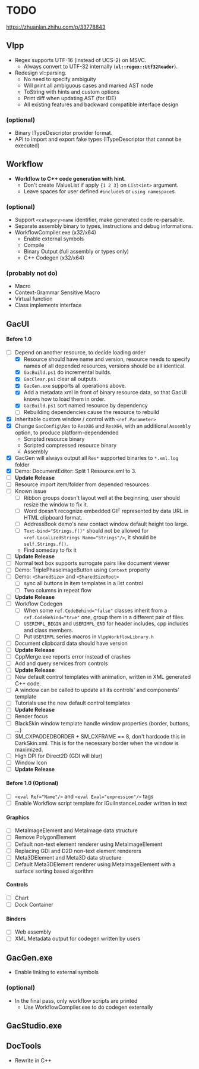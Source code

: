 # TODO

https://zhuanlan.zhihu.com/p/33778843

## Vlpp

* Regex supports UTF-16 (instead of UCS-2) on MSVC.
  * Always convert to UTF-32 internally (**`vl::regex::Utf32Reader`**).
* Redesign vl::parsing.
  * No need to specify ambiguity
  * Will print all ambiguous cases and marked AST node
  * ToString with hints and custom options
  * Print diff when updating AST (for IDE)
  * All existing features and backward compatible interface design

### (optional)

* Binary ITypeDescriptor provider format.
* API to import and export fake types (ITypeDescriptor that cannot be executed)

## Workflow

* **Workflow to C++ code generation with hint**.
  * Don't create IValueList if apply `{1 2 3}` on `List<int>` argument.
  * Leave spaces for user defined `#include`s or `using namespace`s.

### (optional)

* Support `<category>name` identifier, make generated code re-parsable.
* Separate assembly binary to types, instructions and debug informations.
* WorkflowCompiler.exe (x32/x64)
  * Enable external symbols
  * Compile
  * Binary Output (full assembly or types only)
  * C++ Codegen (x32/x64)

### (probably not do)

* Macro
* Context-Grammar Sensitive Macro
* Virtual function
* Class implements interface

## GacUI

#### Before 1.0
- [ ] Depend on another resource, to decide loading order
  - [x] Resource should have name and version, resource needs to specify names of all depended resources, versions should be all identical.
  - [x] `GacBuild.ps1` do incremental builds.
  - [x] `GacClear.ps1` clear all outputs.
  - [x] `GacGen.exe` supports all operations above.
  - [x] Add a metadata xml in front of binary resource data, so that GacUI knows how to load them in order.
  - [x] `GacBuild.ps1` sort named resource by dependency
  - [ ] Rebuilding dependencies cause the resource to rebuild
- [x] Inheritable custom window / control with `<ref.Parameter>`
- [x] Change `GacConfig\Res` to `ResX86` and `ResX64`, with an additional `Assembly` option, to produce platform-dependended
  - Scripted resource binary
  - Scripted compressed resource binary
  - Assembly
- [x] GacGen will always output all `Res*` supported binaries to `*.xml.log` folder
- [x] Demo: DocumentEditor: Split 1 Resource.xml to 3.
- [ ] **Update Release**
- [ ] Resource import item/folder from depended resources
- [ ] Known issue
  - [ ] Ribbon groups doesn't layout well at the beginning, user should resize the window to fix it.
  - [ ] Word doesn't recognize embedded GIF represented by data URL in HTML clipboard format.
  - [ ] AddressBook demo's new contact window default height too large.
  - [ ] `Text-bind="Strings.f()"` should not be allowed for `<ref.LocalizedStrings Name="Strings"/>`, it should be `self.Strings.f()`.
  - Find someday to fix it
- [ ] **Update Release**
- [ ] Normal text box supports surrogate pairs like document viewer
- [ ] Demo: TriplePhaseImageButton using `Context` property
- [ ] Demo: `<SharedSize>` and `<SharedSizeRoot>`
  - [ ] sync all buttons in item templates in a list control
  - [ ] Two columns in repeat flow
- [ ] **Update Release**
- [ ] Workflow Codegen
  - [ ] When some `ref.CodeBehind="false"` classes inherit from a `ref.CodeBehind="true"` one, group them in a different pair of files.
  - [ ] `USERIMPL_BEGIN` and `USERIMPL_END` for header includes, cpp includes and class members.
  - [ ] Put `USERIMPL` series macros in `VlppWorkflowLibrary.h`
- [ ] Document clipboard data should have version
- [ ] **Update Release**
- [ ] CppMerge.exe reports error instead of crashes
- [ ] Add and query services from controls
- [ ] **Update Release**
- [ ] New default control templates with animation, written in XML generated C++ code.
- [ ] A window can be called to update all its controls' and components' template
- [ ] Tutorials use the new default control templates
- [ ] **Update Release**
- [ ] Render focus
- [ ] BlackSkin window template handle window properties (border, buttons, ...)
- [ ] SM_CXPADDEDBORDER + SM_CXFRAME == 8, don't hardcode this in DarkSkin.xml. This is for the necessary border when the window is maximized.
- [ ] High DPI for Direct2D (GDI will blur)
- [ ] Window Icon
- [ ] **Update Release**

#### Before 1.0 (Optional)
- [ ] `<eval Ref="Name"/>` and `<eval Eval="expression"/>` tags
- [ ] Enable Workflow script template for IGuiInstanceLoader written in text

#### Graphics
- [ ] MetaImageElement and MetaImage data structure
- [ ] Remove PolygonElement
- [ ] Default non-text element renderer using MetaImageElement
- [ ] Replacing GDI and D2D non-text element renderers
- [ ] Meta3DElement and Meta3D data structure
- [ ] Default Meta3DElement renderer using MetaImageElement with a surface sorting based algorithm

#### Controls
- [ ] Chart
- [ ] Dock Container

#### Binders
- [ ] Web assembly
- [ ] XML Metadata output for codegen written by users

## GacGen.exe

* Enable linking to external symbols

### (optional)

* In the final pass, only workflow scripts are printed
  * Use WorkflowCompiler.exe to do codegen externally

## GacStudio.exe

## DocTools

* Rewrite in C++
